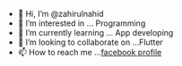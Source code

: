 - 👋 Hi, I’m @zahirulnahid
- 👀 I’m interested in ... Programming
- 🌱 I’m currently learning ... App developing
- 💞️ I’m looking to collaborate on ...Flutter
- 📫 How to reach me ...[facebook profile](fb.me/nahid34c)

<!---
zahirulnahid/zahirulnahid is a ✨ special ✨ repository because its `README.md` (this file) appears on your GitHub profile.
You can click the Preview link to take a look at your changes.
--->
